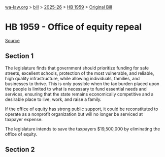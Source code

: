[wa-law.org](/) > [bill](/bill/) > [2025-26](/bill/2025-26/) > [HB 1959](/bill/2025-26/hb/1959/) > [Original Bill](/bill/2025-26/hb/1959/1/)

# HB 1959 - Office of equity repeal

[Source](http://lawfilesext.leg.wa.gov/biennium/2025-26/Pdf/Bills/House%20Bills/1959.pdf)

## Section 1
The legislature finds that government should prioritize funding for safe streets, excellent schools, protection of the most vulnerable, and reliable, high quality infrastructure, while allowing individuals, families, and businesses to thrive. This is only possible when the tax burden placed upon the people is limited to what is necessary to fund essential needs and services, ensuring that the state remains economically competitive and a desirable place to live, work, and raise a family.

If the office of equity has strong public support, it could be reconstituted to operate as a nonprofit organization but will no longer be serviced at taxpayer expense.

The legislature intends to save the taxpayers $19,500,000 by eliminating the office of equity.

## Section 2